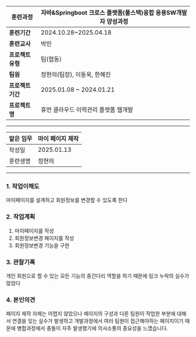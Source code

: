 
| **훈련과정**    | 자바&Springboot 크로스 플랫폼(풀스택)융합 응용SW개발자 양성과정 |
| ----------- | ----------------------------------------- |
| **훈련기간**    | 2024.10.28~2025.04.18                     |
| **훈련교사**    | 박민                                        |
| **프로젝트 유형** | 팀(협동)                                     |
| **팀원**      | 정현의(팀장), 이동욱, 한혜진                         |
| **프로젝트 기간** | 2025.01.08 ~ 2024.01.21                   |
| **프로젝트명**   | 휴먼 클라우드 이력관리 플랫폼 웹개발                      |

---

| 맡은 임무 | 마이 페이지 제작  |
| ----- | ---------- |
| 작성일   | 2025.01.13 |
| 훈련생명  | 정현의        |

---

### 1. 작업이해도

마이페이지를 설계하고 회원정보를 변경할 수 있도록 한다

### 2. 작업계획

1. 마이페이지를 작성
2. 회원정보변경 페이지를 작성
3. 회원정보변경 기능을 구현
### 3. 관찰기록

개인 회원으로 할 수 있는 모든 기능의 중간다리 역할을 하기 때문에 링크 누락의 실수가 많았다

### 4. 본인의견

페이지 제작 자체는 어렵지 않았으나 페이지의 구성과 다른 팀원이 작업한 부분에 대해서 연결을 잊는 실수가 발생하고 개발과정에서 여러 팀원이 접근해야하는 페이지이기 때문에 병합과정에서 충돌이 자주 발생했기에 의사소통의 중요성을 느꼈습니다.
